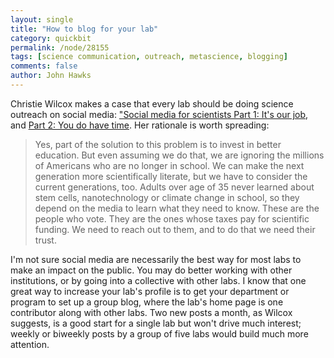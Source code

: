 ```yaml
---
layout: single 
title: "How to blog for your lab" 
category: quickbit
permalink: /node/28155
tags: [science communication, outreach, metascience, blogging] 
comments: false 
author: John Hawks 
---
```


Christie Wilcox makes a case that every lab should be doing science outreach on social media: <a href="http://blogs.scientificamerican.com/science-sushi/2011/09/27/social-media-for-scientists-part-1-its-our-job/">"Social media for scientists Part 1: It's our job</a>, and <a href="http://blogs.scientificamerican.com/science-sushi/2011/09/29/social-media-for-scientists-part-2-you-do-have-time/">Part 2: You do have time</a>. Her rationale is worth spreading:

<blockquote>Yes, part of the solution to this problem is to invest in better education. But even assuming we do that, we are ignoring the millions of Americans who are no longer in school. We can make the next generation more scientifically literate, but we have to consider the current generations, too. Adults over age of 35 never learned about stem cells, nanotechnology or climate change in school, so they depend on the media to learn what they need to know. These are the people who vote. They are the ones whose taxes pay for scientific funding. We need to reach out to them, and to do that we need their trust.</blockquote>

I'm not sure social media are necessarily the best way for most labs to make an impact on the public. You may do better working with other institutions, or by going into a collective with other labs. I know that one great way to increase your lab's profile is to get your department or program to set up a group blog, where the lab's home page is one contributor along with other labs. Two new posts a month, as Wilcox suggests, is a good start for a single lab but won't drive much interest; weekly or biweekly posts by a group of five labs would build much more attention. 



